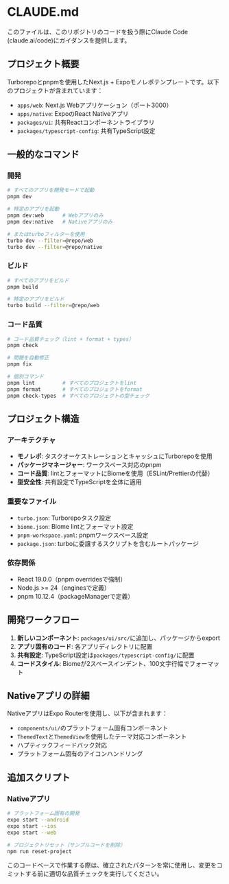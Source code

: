 # CLAUDE.md

このファイルは、このリポジトリのコードを扱う際にClaude Code (claude.ai/code)にガイダンスを提供します。

## プロジェクト概要

Turborepoとpnpmを使用したNext.js + Expoモノレポテンプレートです。以下のプロジェクトが含まれています：

- `apps/web`: Next.js Webアプリケーション（ポート3000）
- `apps/native`: ExpoのReact Nativeアプリ
- `packages/ui`: 共有Reactコンポーネントライブラリ
- `packages/typescript-config`: 共有TypeScript設定

## 一般的なコマンド

### 開発
```bash
# すべてのアプリを開発モードで起動
pnpm dev

# 特定のアプリを起動
pnpm dev:web      # Webアプリのみ
pnpm dev:native   # Nativeアプリのみ

# またはturboフィルターを使用
turbo dev --filter=@repo/web
turbo dev --filter=@repo/native
```

### ビルド
```bash
# すべてのアプリをビルド
pnpm build

# 特定のアプリをビルド
turbo build --filter=@repo/web
```

### コード品質
```bash
# コード品質チェック（lint + format + types）
pnpm check

# 問題を自動修正
pnpm fix

# 個別コマンド
pnpm lint         # すべてのプロジェクトをlint
pnpm format       # すべてのプロジェクトをformat
pnpm check-types  # すべてのプロジェクトの型チェック
```

## プロジェクト構造

### アーキテクチャ
- **モノレポ**: タスクオーケストレーションとキャッシュにTurborepoを使用
- **パッケージマネージャー**: ワークスペース対応のpnpm
- **コード品質**: lintとフォーマットにBiomeを使用（ESLint/Prettierの代替）
- **型安全性**: 共有設定でTypeScriptを全体に適用

### 重要なファイル
- `turbo.json`: Turborepoタスク設定
- `biome.json`: Biome lintとフォーマット設定
- `pnpm-workspace.yaml`: pnpmワークスペース設定
- `package.json`: turboに委譲するスクリプトを含むルートパッケージ

### 依存関係
- React 19.0.0（pnpm overridesで強制）
- Node.js >= 24（enginesで定義）
- pnpm 10.12.4（packageManagerで定義）

## 開発ワークフロー

1. **新しいコンポーネント**: `packages/ui/src/`に追加し、パッケージからexport
2. **アプリ固有のコード**: 各アプリディレクトリに配置
3. **共有設定**: TypeScript設定は`packages/typescript-config/`に配置
4. **コードスタイル**: Biomeが2スペースインデント、100文字行幅でフォーマット

## Nativeアプリの詳細

NativeアプリはExpo Routerを使用し、以下が含まれます：
- `components/ui/`のプラットフォーム固有コンポーネント
- `ThemedText`と`ThemedView`を使用したテーマ対応コンポーネント
- ハプティックフィードバック対応
- プラットフォーム固有のアイコンハンドリング

## 追加スクリプト

### Nativeアプリ
```bash
# プラットフォーム固有の開発
expo start --android
expo start --ios
expo start --web

# プロジェクトリセット（サンプルコードを削除）
npm run reset-project
```

このコードベースで作業する際は、確立されたパターンを常に使用し、変更をコミットする前に適切な品質チェックを実行してください。